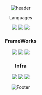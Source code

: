 <div align='center'>

  ![header](https://capsule-render.vercel.app/api?type=waving&color=40c2c7&section=header)
  <div>
    <p>Languages</p>
    <img src="https://img.shields.io/badge/Spring-6DB33F?style=plastic-square&logo=Spring&logoColor=white">
    <img src="https://img.shields.io/badge/Spring Boot-6DB33F?style=plastic-square&logo=Spring Boot&logoColor=white">
    <img src="https://img.shields.io/badge/AWS-232F3E?style=plastic-square&logo=amazonaws&logoColor=white">
  </div>
  
  

  ### FrameWorks
  <img src="https://img.shields.io/badge/JavaScript-F7DF1E?style=plastic-square&logo=JavaScript&logoColor=white"/>
  <img src="https://img.shields.io/badge/TypeScript-3178C6?style=plastic-square&logo=TypeScript&logoColor=white"/>
  <img src="https://img.shields.io/badge/React-61DAFB?style=plastic-square&logo=react&logoColor=white">
  <br/>

  ### Infra
  <img src="https://img.shields.io/badge/JavaScript-F7DF1E?style=plastic-square&logo=JavaScript&logoColor=white"/>
  <img src="https://img.shields.io/badge/TypeScript-3178C6?style=plastic-square&logo=TypeScript&logoColor=white"/>
  <img src="https://img.shields.io/badge/React-61DAFB?style=plastic-square&logo=react&logoColor=white">
  <br/>

  ![Footer](https://capsule-render.vercel.app/api?type=waving&color=40c2c7&section=footer)
  
</div>




<!--
**Goodyun92/Goodyun92** is a ✨ _special_ ✨ repository because its `README.md` (this file) appears on your GitHub profile.

Here are some ideas to get you started:

- 🔭 I’m currently working on ...
- 🌱 I’m currently learning ...
- 👯 I’m looking to collaborate on ...
- 🤔 I’m looking for help with ...
- 💬 Ask me about ...
- 📫 How to reach me: ...
- 😄 Pronouns: ...
- ⚡ Fun fact: ...
-->
